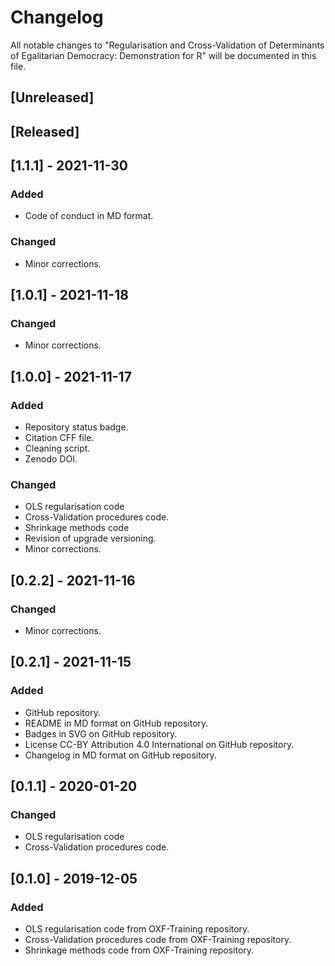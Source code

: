 # Changelog
All notable changes to "Regularisation and Cross-Validation of Determinants of Egalitarian Democracy: Demonstration for R" will be documented in this file.

## [Unreleased]

## [Released]

## [1.1.1] - 2021-11-30
### Added
- Code of conduct in MD format.
### Changed
- Minor corrections.

## [1.0.1] - 2021-11-18
### Changed
- Minor corrections.

## [1.0.0] - 2021-11-17
### Added
- Repository status badge.
- Citation CFF file.
- Cleaning script.
- Zenodo DOI.
### Changed
- OLS regularisation code 
- Cross-Validation procedures code.
- Shrinkage methods code 
- Revision of upgrade versioning.
- Minor corrections.

## [0.2.2] - 2021-11-16
### Changed
- Minor corrections.

## [0.2.1] - 2021-11-15
### Added
- GitHub repository.
- README in MD format on GitHub repository.
- Badges in SVG on GitHub repository.
- License CC-BY Attribution 4.0 International on GitHub repository.
- Changelog in MD format on GitHub repository.

## [0.1.1] - 2020-01-20
### Changed
- OLS regularisation code 
- Cross-Validation procedures code.

## [0.1.0] - 2019-12-05
### Added
- OLS regularisation code from OXF-Training repository.
- Cross-Validation procedures code from OXF-Training repository.
- Shrinkage methods code from OXF-Training repository.